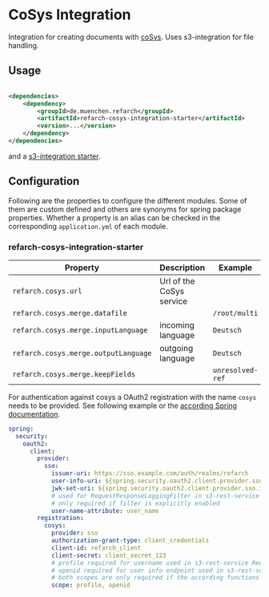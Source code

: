 # CoSys Integration

Integration for creating documents with [coSys](https://www.cib.de/cosys/). Uses s3-integration for file handling.

## Usage

```xml

<dependencies>
    <dependency>
        <groupId>de.muenchen.refarch</groupId>
        <artifactId>refarch-cosys-integration-starter</artifactId>
        <version>...</version>
    </dependency>
</dependencies>
```

and a [s3-integration starter](../refarch-s3-integration/README.md#usage).

## Configuration

Following are the properties to configure the different modules. Some of them are custom defined and others are synonyms
for spring package properties.
Whether a property is an alias can be checked in the corresponding `application.yml` of each module.

### refarch-cosys-integration-starter

| Property                             | Description                                                                   | Example          |
|--------------------------------------|-------------------------------------------------------------------------------|------------------|
| `refarch.cosys.url`                  | Url of the CoSys service                                                      |                  |
| `refarch.cosys.merge.datafile`       |                                                                               | `/root/multi`    |
| `refarch.cosys.merge.inputLanguage`  | incoming language                                                             | `Deutsch`        |
| `refarch.cosys.merge.outputLanguage` | outgoing language                                                             | `Deutsch`        |
| `refarch.cosys.merge.keepFields`     |                                                                               | `unresolved-ref` |

For authentication against cosys a OAuth2 registration with the name `cosys` needs to be provided.
See following example or the [according Spring documentation](https://docs.spring.io/spring-security/reference/servlet/oauth2/index.html#oauth2-client).

```yml
spring:
  security:
    oauth2:
      client:
        provider:
          sso:
            issuer-uri: https://sso.example.com/auth/realms/refarch
            user-info-uri: ${spring.security.oauth2.client.provider.sso.issuer-uri}/protocol/openid-connect/userinfo
            jwk-set-uri: ${spring.security.oauth2.client.provider.sso.issuer-uri}/protocol/openid-connect/certs
            # used for RequestResponseLoggingFilter in s3-rest-service
            # only required if filter is explicitly enabled
            user-name-attribute: user_name
        registration:
          cosys:
            provider: sso
            authorization-grant-type: client_credentials
            client-id: refarch_client
            client-secret: client_secret_123
            # profile required for username used in s3-rest-service RequestResponseLoggingFilter
            # openid required for user info endpoint used in s3-rest-service JwtUserInfoAuthenticationConverter
            # both scopes are only required if the according functions are explicitly used
            scope: profile, openid
```
